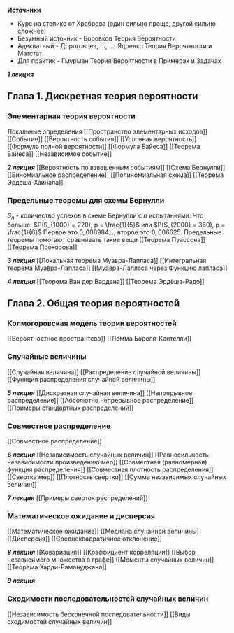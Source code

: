 **Источники**
+ Курс на степике от Храброва (один сильно проще, другой сильно сложнее)
+ Безумный источник - Боровков Теория Вероятности
+ Адекватный - Дороговцев, ..., ..., Ядренко Теория Вероятности и Матстат
+ Для практик - Гмурман Теория Вероятности в Примерах и Задачах

***1 лекция***
## Глава 1. Дискретная теория вероятности
### Элементарная теория вероятности
Локальные определения
[[Пространство элементарных исходов]]
[[Событие]]
[[Вероятность события]]
[[Условная вероятность]]
[[Формула полной вероятности]]
[[Формула Байеса]]
[[Теорема Байеса]]
[[Независимое событие]]

***2 лекция***
[[Вероятность по взвешенным событиям]]
[[Схема Бернулли]]
[[Биномиальное распределение]]
[[Полиномиальная схема]]
[[Теорема Эрдёша-Хайнала]]

### Предельные теоремы для схемы Бернулли
$S_n$ - количество успехов в схеме Бернулли с $n$ испытаниями.
Что больше:  $P(S_{1000} = 220), p = \frac{1}{5}$ или $P(S_{2000} = 360), p = \frac{1}{6}$
Первое это $0,008984...$, второе это $0,006625$. Предельные теоремы помогают сравнивать такие вещи
[[Теорема Пуассона]]
[[Теорема Прохорова]]

***3 лекция***
[[Локальная теорема Муавра-Лапласа]]
[[Интегральная теорема Муавра-Лапласа]]
[[Муавра-Лапласа через Функцию лапласа]]

***4 лекция***
[[Теорема Ван дер Вардена]]
[[Теорема Эрдёша-Радо]]

## Глава 2. Общая теория вероятностей
### Колмогоровская модель теории вероятностей
[[Вероятностное пространтсво]]
[[Лемма Бореля-Кантелли]]
### Случайные величины
[[Случайная величина]]
[[Распределение случайной величины]]
[[Функция распределения случайной величины]]

***5 лекция***
[[Дискретная случайная величина]]
[[Непрерывное распределение]]
[[Абсолютно непрерывное распределение]]
[[Примеры стандартных распределений]]

### Совместное распределение
[[Совместное распределение]]

***6 лекция***
[[Независимость случайных величин]]
[[Равносильность независимости произведению мер]]
[[Совместная (равномерная) функция распределения]]
[[Совместная плотность распределения]]
[[Свертка мер]]
[[Плотность свертки]]
[[Сумма независимых случайных величин]]

***7 лекция***
[[Примеры сверток распределений]]
### Математическое ожидание и дисперсия
[[Математическое ожидание]]
[[Медиана случайной величины]]
[[Дисперсия]]
[[Среднеквадратичное отклонение]]

***8 лекция***
[[Ковариация]]
[[Коэффициент корреляции]]
[[Выбор независимого множества в графе]]
[[Моменты случайных величин]]
[[Теорема Харди-Рамануджана]]

***9 лекция***
### Сходимости последовательностей случайных величин
[[Независимость бесконечной последовательности]]
[[Виды сходимостей случайных величин]]